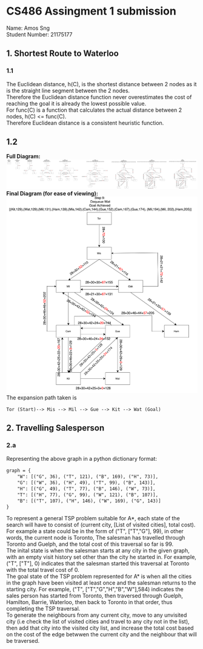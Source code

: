 # CS486 Assingment 1 submission

Name: Amos Sng  
Student Number: 21175177

## 1. Shortest Route to Waterloo

### 1.1
The Euclidean distance, h(C), is the shortest distance between 2 nodes as it is the straight line segment between the 2 nodes.  
Therefore the Euclidean distance function never overestimates the cost of reaching the goal it is already the lowest possible value.  
For func(C) is a function that calculates the actual distance between 2 nodes, h(C) <= func(C).  
Therefore Euclidean distance is a consistent heuristic function.

## 1.2
**Full Diagram:**   
![alt text](diagrams/Assignment1Q1.2FullDiagram.png)  
**Final Diagram (for ease of viewing):**
![alt text](diagrams/Assignment1Q1.2FinalDiag.png)
The expansion path taken is
```
Tor (Start)--> Mis --> Mil --> Gue --> Kit --> Wat (Goal)
```

## 2. Travelling Salesperson

### 2.a
Representing the above graph in a python dictionary format:

```
graph = {
    "W": [("G", 36), ("T", 121), ("B", 169), ("H", 73)],
    "G": [("W", 36), ("H", 49), ("T", 99), ("B", 143)],
    "H": [("G", 49), ("T", 77), ("B", 146), ("W", 73)],
    "T": [("H", 77), ("G", 99), ("W", 121), ("B", 107)],
    "B": [("T", 107), ("H", 146), ("W", 169), ("G", 143)]
}
```
To represent a general TSP problem suitable for A*, each state of the search will have to consist of (current city, [List of visited cities], total cost). For example a state could be in the form of ("T", ["T","G"], 99), in other words, the current node is Toronto, The salesman has travelled through Toronto and Guelph, and the total cost of this traversal so far is 99.  
The inital state is when the salesman starts at any city in the given graph, with an empty visit history set other than the city he started in. For example, ("T", ["T"], 0) indicates that the salesman started this traversal at Toronto with the total travel cost of 0.  
The goal state of the TSP problem represented for A* is when all the cities in the graph have been visited at least once and the salesman returns to the starting city. For example, ("T", ["T","G","H","B","W"],584) indicates the sales person has started from Toronto, then traversed through Guelph, Hamilton, Barrie, Waterloo, then back to Toronto in that order, thus completing the TSP traversal.  
To generate the neighbours from any current city, move to any unvisited city (i.e check the list of visited cities and travel to any city not in the list), then add that city into the visited city list, and increase the total cost based on the cost of the edge betwwen the current city and the neighbour that will be traversed.  
